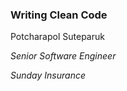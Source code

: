 ### Writing Clean Code

Potcharapol Suteparuk

*Senior Software Engineer* <!-- .element: class="text-secondary" -->

*Sunday Insurance* <!-- .element: class="text-secondary" -->